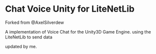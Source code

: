 # Chat Voice Unity for LiteNetLib

Forked from @AxelSilverdew

A implementation of Voice Chat for the Unity3D Game Engine. using the LiteNetLib to send data

updated  by me.
